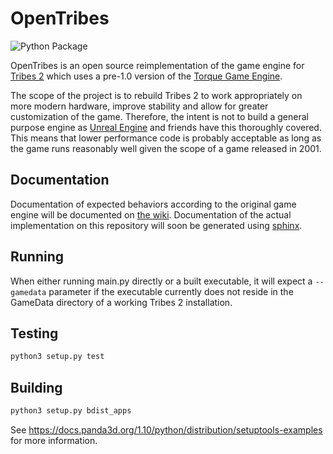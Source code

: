 # OpenTribes

![Python Package](https://github.com/Ragora/OpenTribes/workflows/Python%20package/badge.svg)

OpenTribes is an open source reimplementation of the game engine for [Tribes 2](https://en.wikipedia.org/wiki/Tribes_2) which uses a pre-1.0 version of the [Torque Game Engine](https://en.wikipedia.org/wiki/Torque_(game_engine)).

The scope of the project is to rebuild Tribes 2 to work appropriately on more modern hardware, improve stability and allow for greater customization of the game. Therefore, the intent
is not to build a general purpose engine as [Unreal Engine](https://www.unrealengine.com/) and friends have this thoroughly covered. This means that lower performance code is probably
acceptable as long as the game runs reasonably well given the scope of a game released in 2001.

## Documentation

Documentation of expected behaviors according to the original game engine will be documented on [the wiki](https://github.com/Ragora/OpenTribes/wiki). Documentation of the
actual implementation on this repository will soon be generated using [sphinx](https://www.sphinx-doc.org).

## Running

When either running main.py directly or a built executable, it will expect a ```--gamedata``` parameter if the executable currently does not reside
in the GameData directory of a working Tribes 2 installation.

## Testing

```bash
python3 setup.py test
```

## Building

```bash
python3 setup.py bdist_apps
```

See https://docs.panda3d.org/1.10/python/distribution/setuptools-examples for more information.

